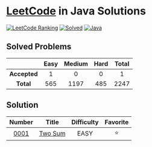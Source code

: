 # [LeetCode](https://leetcode.com) in Java Solutions

[![LeetCode Ranking](https://img.shields.io/badge/TingSyuanWang-2,415,494-blue.svg)](https://leetcode.com/TingSyuanWang/)
[![Solved](https://img.shields.io/badge/Solved-1-blue.svg)](https://leetcode.com/TingSyuanWang/)
 [![Java](https://img.shields.io/badge/Java-11-green.svg)](https://docs.aws.amazon.com/corretto/latest/corretto-11-ug/downloads-list.html)

## Solved Problems

| | Easy | Medium | Hard | Total |
|:---:|:---:|:---:|:---:|:---:|
| **Accepted** | 1 | 0 | 0 | 1 |
| **Total** | 565 | 1197 | 485 | 2247 |

## Solution


| Number | Title | Difficulty | Favorite |
|:----:|:----:|:----:|:----:|
| [0001](https://leetcode.com/problems/two-sum/) | [Two Sum](./Algorithms/1-100/0001-two-sum) | EASY | ⭐ |
